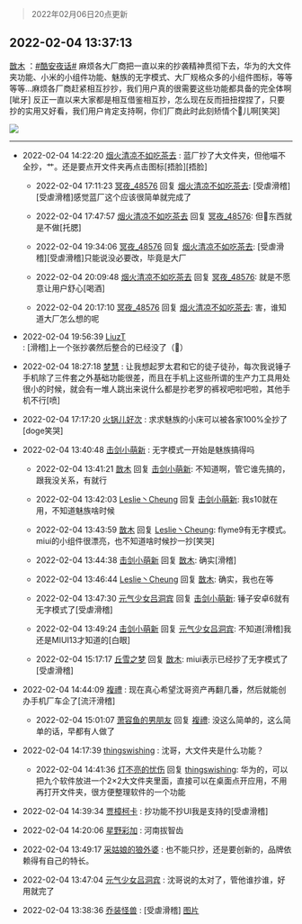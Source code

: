 > 2022年02月06日20点更新
<link rel="stylesheet" href="https://cdn.jsdelivr.net/gh/taotie6/sampleJSON@main/css/photo_show.css">
<meta name="referrer" content="no-referrer" />


 ## 2022-02-04 13:37:13 

 [㪚木](https://www.coolapk.com/feed/33299927?shareKey=Mzc4MTM4Yzc0ZDc1NjFmY2MwM2U~) ：<a class="feed-link-tag" href="/t/酷安夜话?type=0">#酷安夜话#</a> 麻烦各大厂商把一直以来的抄袭精神贯彻下去，华为的大文件夹功能、小米的小组件功能、魅族的无字模式、大厂规格众多的小组件图标，等等等等…麻烦各厂商赶紧相互抄抄，我们用户真的很需要这些功能都具备的完全体啊[呲牙]
反正一直以来大家都是相互借鉴相互抄，怎么现在反而扭扭捏捏了<!--break-->，只要抄的实用又好看，我们用户肯定支持啊，你们厂商此时此刻矫情个🐔儿啊[笑哭] 

<div class="album">
<img class="img-item" src="http://image.coolapk.com/feed/2019/0515/09/1081091_3748_1897@180x122.gif" />
</div>

 ------- 

- 2022-02-04 14:22:20 [烟火清凉不如吃茶去](uid=4279524) : 蓝厂抄了大文件夹，但他喵不全抄，艹。还是要点开文件夹再点击图标[捂脸][捂脸] 

    - 2022-02-04 17:11:23 [冥夜_48576](uid=2739572) 回复 [烟火清凉不如吃茶去](uid=4279524): [受虐滑稽][受虐滑稽]感觉蓝厂这个应该很简单就完成了 

    - 2022-02-04 17:47:57 [烟火清凉不如吃茶去](uid=4279524) 回复 [冥夜_48576](uid=2739572): 但🐶东西就是不做[托腮] 

    - 2022-02-04 19:34:06 [冥夜_48576](uid=2739572) 回复 [烟火清凉不如吃茶去](uid=4279524): [受虐滑稽][受虐滑稽]只能说没必要改，毕竟是大厂 

    - 2022-02-04 20:09:48 [烟火清凉不如吃茶去](uid=4279524) 回复 [冥夜_48576](uid=2739572): 就是不愿意让用户舒心[喝酒] 

    - 2022-02-04 20:17:10 [冥夜_48576](uid=2739572) 回复 [烟火清凉不如吃茶去](uid=4279524): 害，谁知道大厂怎么想的呢 

- 2022-02-04 19:56:39 [LiuzT](uid=2145927) : [滑稽]上一个张抄袭然后整合的已经没了（🔨） 

- 2022-02-04 18:27:18 [梦慧](uid=3752449) : 让我想起罗太君和它的徒子徒孙，每次我说锤子手机除了三件套之外基础功能很差，而且在手机上这些所谓的生产力工具用处很小的时候，就会有一堆人跳出来说什么都是抄老罗的裤衩吧啦吧啦，其他手机不行[喷] 

- 2022-02-04 17:17:20 [火锅儿好次](uid=2242533) : 求求魅族的小床可以被各家100%全抄了[doge笑哭] 

- 2022-02-04 13:40:48 [击剑小萌新](uid=3435660) : 无字模式一开始是魅族搞得吗 

    - 2022-02-04 13:41:21 [㪚木](uid=1081091) 回复 [击剑小萌新](uid=3435660): 不知道啊，管它谁先搞的，跟我没关系，有就行 

    - 2022-02-04 13:42:03 [Leslie丶Cheung](uid=1617032) 回复 [击剑小萌新](uid=3435660): 我s10就在用，不知道魅族啥时候 

    - 2022-02-04 13:43:59 [㪚木](uid=1081091) 回复 [Leslie丶Cheung](uid=1617032): flyme9有无字模式。miui的小组件很漂亮，也不知道啥时候抄一抄[笑哭] 

    - 2022-02-04 13:44:38 [击剑小萌新](uid=3435660) 回复 [㪚木](uid=1081091): 确实[滑稽] 

    - 2022-02-04 13:46:44 [Leslie丶Cheung](uid=1617032) 回复 [㪚木](uid=1081091): 确实，我也在等 

    - 2022-02-04 13:47:30 [元气少女吕洞宾](uid=2928552) 回复 [击剑小萌新](uid=3435660): 锤子安卓6就有无字模式了[受虐滑稽] 

    - 2022-02-04 13:49:24 [击剑小萌新](uid=3435660) 回复 [元气少女吕洞宾](uid=2928552): 不知道[滑稽]我还是MIUI13才知道的[白眼] 

    - 2022-02-04 15:17:17 [丘雪之梦](uid=1701812) 回复 [㪚木](uid=1081091): miui表示已经抄了无字模式了[受虐滑稽] 

- 2022-02-04 14:44:09 [複禮](uid=1437066) : 现在真心希望沈哥资产再翻几番，然后就能创办手机厂车企了[流汗滑稽] 

    - 2022-02-04 15:01:07 [萧容鱼的男朋友](uid=2377889) 回复 [複禮](uid=1437066): 没这么简单的，这么简单的话，早都有人做了 

- 2022-02-04 14:17:39 [thingswishing](uid=806812) : 沈哥，大文件夹是什么功能？ 

    - 2022-02-04 14:41:36 [灯不亮的忧伤](uid=2715037) 回复 [thingswishing](uid=806812): 华为的，可以把九个软件放进一个2×2大文件夹里面，直接可以在桌面点开应用，不用再打开文件夹，很方便整理软件的一个功能 

- 2022-02-04 14:39:34 [贾樟柯卡](uid=4286768) : 抄功能不抄UI我是支持的[受虐滑稽] 

- 2022-02-04 14:20:06 [星野彩加](uid=1903134) : 河南拔智齿 

- 2022-02-04 13:49:17 [采姑娘的狼外婆](uid=2643467) : 也不能只抄，还是要创新的，品牌依赖得有自己的特长。 

- 2022-02-04 13:47:04 [元气少女吕洞宾](uid=2928552) : 沈哥说的太对了，管他谁抄谁，好用就完了 

- 2022-02-04 13:38:36 [乔装怪兽](uid=4503398) : [受虐滑稽] [图片](http://image.coolapk.com/feed/2022/0204/13/4503398_f06bb24e_3115_1977_685@1080x1175.jpeg)

